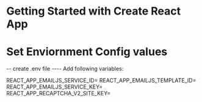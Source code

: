 # Getting Started with Create React App


# Set Enviornment Config values 
-- create .env file
---- Add following variables:

REACT_APP_EMAILJS_SERVICE_ID=<email js service id>
REACT_APP_EMAILJS_TEMPLATE_ID=<email js template id>
REACT_APP_EMAILJS_SERVICE_KEY=<email js service key>
REACT_APP_RECAPTCHA_V2_SITE_KEY=<google recaptcha site key>